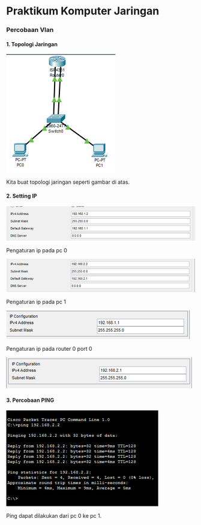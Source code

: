 # Praktikum Komputer Jaringan

### Percobaan Vlan

#### 1. Topologi Jaringan

![Gambar 1](../assets/minggu-5/pkj-prak5-0.PNG)

Kita buat topologi jaringan seperti gambar di atas.

#### 2. Setting IP

![Gambar 2](../assets/minggu-5/pkj-prak5-2.PNG)

Pengaturan ip pada pc 0

![Gambar 3](../assets/minggu-5/pkj-prak5-3.PNG)

Pengaturan ip pada pc 1

![Gambar 4](../assets/minggu-5/pkj-prak5-4.PNG)

Pengaturan ip pada router 0 port 0

![Gambar 5](../assets/minggu-5/pkj-prak5-5.PNG)

#### 3. Percobaan PING

![Gambar 6](../assets/minggu-5/pkj-prak5-6.PNG)

Ping dapat dilakukan dari pc 0 ke pc 1.
